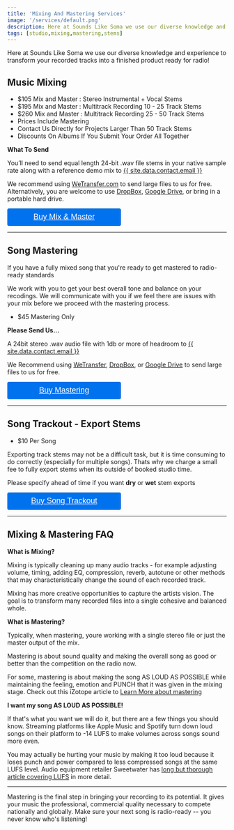 ```yaml
---
title: 'Mixing And Mastering Services'
image: '/services/default.png'
description: Here at Sounds Like Soma we use our diverse knowledge and experience to transform your recorded tracks into a finished product ready for radio!
tags: [studio,mixing,mastering,stems]
---
```

Here at Sounds Like Soma we use our diverse knowledge and experience to transform your recorded tracks into a finished product ready for radio!

## Music Mixing

- $105 Mix and Master : Stereo Instrumental + Vocal Stems
- $195 Mix and Master : Multitrack Recording 10 - 25 Track Stems
- $260 Mix and Master : Multitrack Recording 25 - 50 Track Stems
- Prices Include Mastering
- Contact Us Directly for Projects Larger Than 50 Track Stems
- Discounts On Albums If You Submit Your Order All Together

**What To Send**

You’ll need to send equal length 24-bit .wav file stems in your native sample rate along with a reference demo mix to <a href="mailto:{{ site.data.contact.email }}">{{ site.data.contact.email }}</a>

We recommend using <a href="https://wetransfer.com" target="WeTransfer Official Website">WeTransfer.com</a> to send large files to us for free. Alternatively, you are welcome to use <a href="https://www.dropbox.com/" target="DropBox Website">DropBox</a>, <a href="https://www.google.com/drive/" target="Google Drive Website">Google Drive</a>, or bring in a portable hard drive.

<div style="overflow: auto;">
  <a target="_blank" href="https://checkout.square.site/buy/YXBZX5MSKEH53EPQAHZOQNQ7?src=embed" style="
    display: inline-block;
    font-family: Helvetica, Arial, sans-serif;
    font-size: 18px;
    line-height: 38px;
    height: 40px;
    padding-left: 48px;
    padding-right: 48px;
    color: #ffffff;
    min-width: 165px;
    background-color: #0072ee;
    border-radius: 4px;
    text-align: center;
    box-shadow: 0 0 0 1px rgba(0,0,0,.1) inset;
  ">Buy Mix & Master</a>
</div>

 - - -

## Song Mastering

If you have a fully mixed song that you're ready to get mastered to radio-ready standards

We work with you to get your best overall tone and balance on your recodings. We will communicate with you if we feel there are issues with your mix before we proceed with the mastering process.

- $45 Mastering Only

**Please Send Us...**

A 24bit stereo .wav audio file with 1db or more of headroom to <a href="mailto:{{ site.data.contact.email }}">{{ site.data.contact.email }}</a>

We Recommend using <a href="https://wetransfer.com" target="WeTransfer Official Website">WeTransfer</a>, <a href="https://www.dropbox.com/" target="DropBox Website">DropBox</a>, or <a href="https://www.google.com/drive/" target="Google Drive Website">Google Drive</a> to send large files to us for free.

<div style="overflow: auto;">
  <a target="_blank" href="https://checkout.square.site/buy/K6HZWJV3BLN6OBWZXUNGG72Y?src=embed" style="
    display: inline-block;
    font-family: Helvetica, Arial, sans-serif;
    font-size: 18px;
    line-height: 38px;
    height: 40px;
    padding-left: 48px;
    padding-right: 48px;
    color: #ffffff;
    min-width: 165px;
    background-color: #0072ee;
    border-radius: 4px;
    text-align: center;
    box-shadow: 0 0 0 1px rgba(0,0,0,.1) inset;
  ">Buy Mastering</a>
</div>

- - -

## Song Trackout - Export Stems

- $10 Per Song

Exporting track stems may not be a difficult task, but it is time consuming to do correctly (especially for multiple songs). Thats why we charge a small fee to fully export stems when its outside of booked studio time. 

Please specify ahead of time if you want **dry** or **wet** stem exports

<div style="overflow: auto;">
  <a target="_blank" href="https://checkout.square.site/buy/PI5PLBDE3S3IAHWWZS6F5RE5?src=embed" style="
    display: inline-block;
    font-family: Helvetica, Arial, sans-serif;
    font-size: 18px;
    line-height: 38px;
    height: 40px;
    padding-left: 48px;
    padding-right: 48px;
    color: #ffffff;
    min-width: 165px;
    background-color: #0072ee;
    border-radius: 4px;
    text-align: center;
    box-shadow: 0 0 0 1px rgba(0,0,0,.1) inset;
  ">Buy Song Trackout</a>
</div>

- - -

## Mixing & Mastering FAQ

**What is Mixing?**

Mixing is typically cleaning up many audio tracks - for example adjusting volume, timing, adding EQ, compression, reverb, autotune or other methods that may characteristically change the sound of each recorded track.

Mixing has more creative opportunities to capture the artists vision. The goal is to transform many recorded files into a single cohesive and balanced whole.

**What is Mastering?**

Typically, when mastering, youre working with a single stereo file or just the master output of the mix.

Mastering is about sound quality and making the overall song as good or better than the competition on the radio now.

For some, mastering is about making the song AS LOUD AS POSSIBLE while maintaining the feeling, emotion and PUNCH that it was given in the mixing stage. Check out this iZotope article to <a href="https://www.izotope.com/en/learn/what-is-mastering.html" target="what is mastering">Learn More about mastering</a>

**I want my song AS LOUD AS POSSIBLE!**

If that's what you want we will do it, but there are a few things you should know. Streaming platforms like Apple Music and Spotify turn down loud songs on their platform to -14 LUFS to make volumes across songs sound more even. 

You may actually be hurting your music by making it too loud because it loses punch and power compared to less compressed songs at the same LUFS level. Audio equipment retailer Sweetwater has <a href="https://www.sweetwater.com/insync/what-is-lufs-and-why-should-i-care/" target="What is lufs and why should I care">long but thorough article covering LUFS</a> in more detail.

- - -

Mastering is the final step in bringing your recording to its potential. It gives your music the professional, commercial quality necessary to compete nationally and globally. Make sure your next song is radio-ready --  you never know who's listening!

